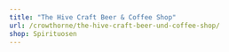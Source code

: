 ```yaml
---
title: "The Hive Craft Beer & Coffee Shop"
url: /crowthorne/the-hive-craft-beer-und-coffee-shop/
shop: Spirituosen
---
```

